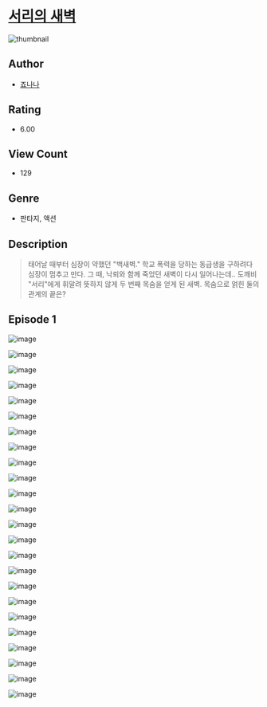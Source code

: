 # [서리의 새벽](https://comic.naver.com/challenge/list?titleId=811098)
![thumbnail](https://image-comic.pstatic.net/user_contents_data/challenge_comic/2023/05/25/360629/upload_4063203646796620596_480x623.jpeg)

## Author
- [죠나나](https://comic.naver.com/artistTitle?id=360629)

## Rating
- 6.00

## View Count
- 129

## Genre
- 판타지, 액션

## Description
> 태어날 때부터 심장이 약했던 "백새벽." 학교 폭력을 당하는 동급생을 구하려다 심장이 멈추고 만다. 그 때, 낙뢰와 함께 죽었던 새벽이 다시 일어나는데.. 도깨비 "서리"에게 휘말려 뜻하지 않게 두 번째 목숨을 얻게 된 새벽. 목숨으로 얽힌 둘의 관계의 끝은?


## Episode 1
![image](https://image-comic.pstatic.net/user_contents_data/challenge_comic/2023/05/25/360629/upload_3702350758837182817.jpeg)

![image](https://image-comic.pstatic.net/user_contents_data/challenge_comic/2023/05/25/360629/upload_3474353820840442213.jpeg)

![image](https://image-comic.pstatic.net/user_contents_data/challenge_comic/2023/05/25/360629/upload_3474072336555139894.jpeg)

![image](https://image-comic.pstatic.net/user_contents_data/challenge_comic/2023/05/25/360629/upload_7306636727428527457.jpeg)

![image](https://image-comic.pstatic.net/user_contents_data/challenge_comic/2023/05/25/360629/upload_3546922493810127457.jpeg)

![image](https://image-comic.pstatic.net/user_contents_data/challenge_comic/2023/05/25/360629/upload_3474352716248409649.jpeg)

![image](https://image-comic.pstatic.net/user_contents_data/challenge_comic/2023/05/25/360629/upload_7233407054887728696.jpeg)

![image](https://image-comic.pstatic.net/user_contents_data/challenge_comic/2023/05/25/360629/upload_3919036815295985203.jpeg)

![image](https://image-comic.pstatic.net/user_contents_data/challenge_comic/2023/05/25/360629/upload_7162237866241831733.jpeg)

![image](https://image-comic.pstatic.net/user_contents_data/challenge_comic/2023/05/25/360629/upload_7161959676042949986.jpeg)

![image](https://image-comic.pstatic.net/user_contents_data/challenge_comic/2023/05/25/360629/upload_7076616700307059556.jpeg)

![image](https://image-comic.pstatic.net/user_contents_data/challenge_comic/2023/05/25/360629/upload_3906083645671564345.jpeg)

![image](https://image-comic.pstatic.net/user_contents_data/challenge_comic/2023/05/25/360629/upload_7292566084710000182.jpeg)

![image](https://image-comic.pstatic.net/user_contents_data/challenge_comic/2023/05/25/360629/upload_3702351661498512481.jpeg)

![image](https://image-comic.pstatic.net/user_contents_data/challenge_comic/2023/05/25/360629/upload_3545848241569620577.jpeg)

![image](https://image-comic.pstatic.net/user_contents_data/challenge_comic/2023/05/25/360629/upload_4051328040026858033.jpeg)

![image](https://image-comic.pstatic.net/user_contents_data/challenge_comic/2023/05/25/360629/upload_3846697725558613558.jpeg)

![image](https://image-comic.pstatic.net/user_contents_data/challenge_comic/2023/05/25/360629/upload_3546130846189970226.jpeg)

![image](https://image-comic.pstatic.net/user_contents_data/challenge_comic/2023/05/25/360629/upload_3545288597922199353.jpeg)

![image](https://image-comic.pstatic.net/user_contents_data/challenge_comic/2023/05/25/360629/upload_4120901845938090292.jpeg)

![image](https://image-comic.pstatic.net/user_contents_data/challenge_comic/2023/05/25/360629/upload_3775817927570372917.jpeg)

![image](https://image-comic.pstatic.net/user_contents_data/challenge_comic/2023/05/25/360629/upload_3616500680537236277.jpeg)

![image](https://image-comic.pstatic.net/user_contents_data/challenge_comic/2023/05/25/360629/upload_7003998343205564723.jpeg)

![image](https://image-comic.pstatic.net/user_contents_data/challenge_comic/2023/05/25/360629/upload_3631699440922867511.jpeg)
